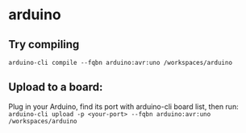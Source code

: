 # arduino

## Try compiling
`arduino-cli compile --fqbn arduino:avr:uno /workspaces/arduino`

## Upload to a board:

Plug in your Arduino, find its port with arduino-cli board list, then run:
`arduino-cli upload -p <your-port> --fqbn arduino:avr:uno /workspaces/arduino`

